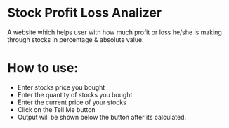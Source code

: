 # Stock Profit Loss Analizer
 A website which helps user with how much profit or loss he/she is making through stocks in percentage & absolute value.
 
# How to use:
* Enter stocks price you bought
* Enter the quantity of stocks you bought
* Enter the current price of your stocks
* Click on the Tell Me button
* Output will be shown below the button after its calculated.
